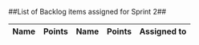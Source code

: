 ##List of Backlog items assigned for Sprint 2##

| Name  | Points | Name  | Points | Assigned to|
| ------------- | ------------- | ------------- | ------------- | ------------- |
